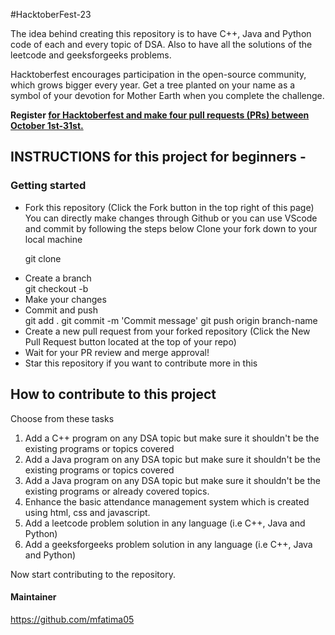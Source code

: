 #HacktoberFest-23

The idea behind creating this repository is to have C++, Java and Python code of each and every topic of DSA. Also to have all the solutions 
of the leetcode and geeksforgeeks problems. 

Hacktoberfest encourages participation in the open-source community, which grows bigger every year. Get a tree planted on your name as a symbol of 
your devotion for Mother Earth when you complete the challenge. 

<b>Register <a href="https://hacktoberfest.com/">for Hacktoberfest and make four pull requests (PRs) between October 1st-31st.</a> </b>

## INSTRUCTIONS for this project for beginners -
### Getting started
<ul>
<li>Fork this repository (Click the Fork button in the top right of this page)</li>
</li>You can directly make changes through Github or you can use VScode and commit by following the steps below</li>
</li>Clone your fork down to your local machine</li>

git clone <a href="https://github.com/mfatima05/Hacktoberfest-23.git"></a>

<li>Create a branch</li>
git checkout -b <branch-name>
<li>Make your changes</li>
<li>Commit and push</li>
git add .
git commit -m 'Commit message'
git push origin branch-name

<li>Create a new pull request from your forked repository (Click the New Pull Request button located at the top of your repo)</li></li>
<li>Wait for your PR review and merge approval!</li>
<li>Star this repository if you want to contribute more in this</li>
</ul>

## How to contribute to this project

Choose from these tasks
<ol>
    <li>Add a C++ program on any DSA topic but make sure it shouldn't be the existing programs or topics covered</li>
    <li>Add a Java program on any DSA topic but make sure it shouldn't be the existing programs or topics covered</li>
    <li>Add a Java program on any DSA topic but make sure it shouldn't be the existing programs or already covered topics.</li>
    <li>Enhance the basic attendance management system which is created using html, css and javascript.</li>
    <li>Add a leetcode problem solution in any language (i.e C++, Java and Python)</li>
    <li>Add a geeksforgeeks problem solution in any language (i.e C++, Java and Python)</li>
</ol>

Now start contributing to the repository. 

#### Maintainer
https://github.com/mfatima05